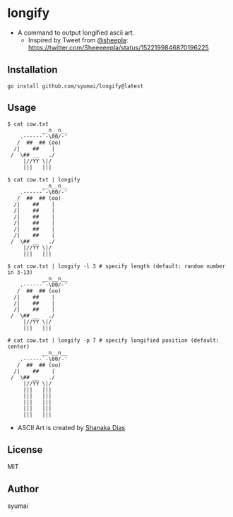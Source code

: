 # longify

* A command to output longified ascii art.
  - Inspired by Tweet from [@sheepla](https://github.com/sheepla): https://twitter.com/Sheeeeepla/status/1522199846870196225

## Installation

```console
go install github.com/syumai/longify@latest
```

## Usage

```console
$ cat cow.txt
           __n__n__
    .------`-\00/-'
   /  ##  ## (oo)
  /|    ##    |
 /  \## __   ./
     |//YY \|/
     |||   |||

$ cat cow.txt | longify
           __n__n__
    .------`-\00/-'
   /  ##  ## (oo)
  /|    ##    |
  /|    ##    |
  /|    ##    |
  /|    ##    |
  /|    ##    |
  /|    ##    |
 /  \## __   ./
     |//YY \|/
     |||   |||

$ cat cow.txt | longify -l 3 # specify length (default: random number in 3-13)
           __n__n__
    .------`-\00/-'
   /  ##  ## (oo)
  /|    ##    |
  /|    ##    |
  /|    ##    |
 /  \## __   ./
     |//YY \|/
     |||   |||

# cat cow.txt | longify -p 7 # specify longified position (default: center)
           __n__n__
    .------`-\00/-'
   /  ##  ## (oo)
  /|    ##    |
 /  \## __   ./
     |//YY \|/
     |||   |||
     |||   |||
     |||   |||
     |||   |||
     |||   |||

```

* ASCII Art is created by [Shanaka Dias](https://www.asciiart.eu/animals/cows)

## License

MIT

## Author

syumai
